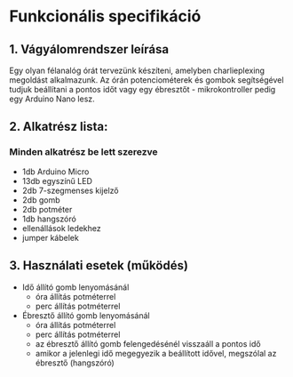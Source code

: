 # Funkcionális specifikáció

## 1. Vágyálomrendszer leírása

Egy olyan félanalóg órát tervezünk készíteni, amelyben charlieplexing megoldást alkalmazunk. Az órán potenciométerek és gombok segítségével tudjuk beállítani a pontos időt vagy egy ébresztőt - mikrokontroller pedig egy Arduino Nano lesz.

## 2. Alkatrész lista:

### Minden alkatrész be lett szerezve

* 1db Arduino Micro
* 13db egyszínű LED
* 2db 7-szegmenses kijelző
* 2db gomb
* 2db potméter
* 1db hangszóró
* ellenállások ledekhez
* jumper kábelek

## 3. Használati esetek (működés)

* Idő állító gomb lenyomásánál
  * óra állítás potméterrel
  * perc állítás potméterrel
* Ébresztő állító gomb lenyomásánál
  * óra állítás potméterrel
  * perc állítás potméterrel
  * az ébresztő állító gomb felengedésénél visszaáll a pontos idő
  * amikor a jelenlegi idő megegyezik a beállított idővel, megszólal az ébresztő (hangszóró)